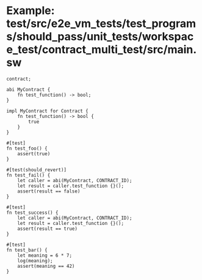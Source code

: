 # Example: test/src/e2e_vm_tests/test_programs/should_pass/unit_tests/workspace_test/contract_multi_test/src/main.sw

```sway
contract;

abi MyContract {
    fn test_function() -> bool;
}

impl MyContract for Contract {
    fn test_function() -> bool {
        true
    }
}

#[test]
fn test_foo() {
    assert(true)
}

#[test(should_revert)]
fn test_fail() {
    let caller = abi(MyContract, CONTRACT_ID);
    let result = caller.test_function {}();
    assert(result == false)
}

#[test]
fn test_success() {
    let caller = abi(MyContract, CONTRACT_ID);
    let result = caller.test_function {}();
    assert(result == true)
}

#[test]
fn test_bar() {
    let meaning = 6 * 7;
    log(meaning);
    assert(meaning == 42)
}

```

